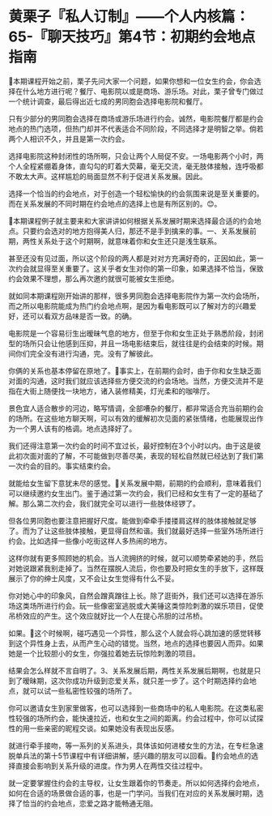 # 黄栗子『私人订制』——个人内核篇：65-『聊天技巧』第4节：初期约会地点指南

🎼本期课程开始之前，栗子先问大家一个问题，如果你想和一位女生约会，你会选择在什么地方进行呢？餐厅、电影院以或是商场、游乐场。对此，栗子曾专门做过一个统计调查，最后得出近七成的男同胞会选择电影院和餐厅。

只有少部分的男同胞会选择在商场或游乐场进行约会。诚然，电影院餐厅都是约会地点的热门选项，但热门却并不代表适合不同阶段，不同选择才是明智之举。倘若两个人相识不久，并且是第一次约会。

选择电影院这种封闭性的场所啊，只会让两个人局促不安。一场电影两个小时，两个人全程紧绷着身体，直勾勾的盯着大荧幕，毫无交流，毫无肢体接触，连呼吸都不敢太大声。这样尴尬的局面显然不利于促进关系发展。因此。

选择一个恰当的约会地点，对于创造一个轻松愉快的约会氛围来说是至关重要的。而在关系发展的不同时期在约会地点的选择上也是有所区别的。😊。

🎼本期课程例子就主要来和大家讲讲如何根据关系发展时期来选择最合适的约会地点。只要约会选对的地方抱得美人归，那还不是手到擒来的事。一、关系发展前期，两性关系处于这个时期啊，就意味着你和女生还只是浅生联系。

甚至还没有见过面，所以这个阶段的两人都是对对方充满好奇的，正因如此，第一次约会就显得至关重要了。这关乎者女生对你的第一印象，如果选择不恰当，保致约会效果不理想，那么再次邀约就很可能被女生拒绝。

就如同本期课程刚开始讲的那样，很多男同胞会选择电影院作为第一次约会场所，而之所以电影院能成为热门约会地点啊，是因为看电影既可以了解对方的兴趣爱好，还可以看双方品味是否一致。的确。

电影院是一个容易衍生出暧昧气息的地方，但至于你和女生正处于熟悉阶段，封闭型的场所只会让他感到压抑，并且一场电影结束后，就往往是约会结束的时候。期间你们完全没有进行沟通，完。没有了解彼此。

你俩的关系也基本停留在原地了。🎼事实上，在前期约会时，由于你和女生缺乏面对面的沟通，这时我们就应该选择些方便交流的约会场地。当然，方便交流并不是指在大街上随便找一块地方，诸入装修精美，灯光柔和的咖啡厅。

景色宜人适合散步的河边，略写情调，全部嘈杂的餐厅，都非常适合充当前期约会的场所。在这些地方聊天啊，可以有效的缓解初次见面的紧张情绪，也能展现出作为一个男人该有的格调。地点选择好了。

我们还得注意第一次约会的时间不宜过长，最好控制在3个小时以内。由于这是彼此初次面对面的了解，不可能做到尽善尽美，表现的轻松自然就已经达到了我们第一次约会的目的。事实结束约会。

就能给女生留下意犹未尽的感觉。🎼关系发展中期，前期的约会顺利，意味着我们可以继续邀约女生出门。鉴于通过第一次约会，我们已经和女生有了一定的基础了解。那么第二次约会，我们就完全可以进行一些肢体经锣了。

但各位男同胞也要注意把握好尺度。能做到牵牵手搂搂肩这样的肢体接触就足够了。而为了让这些肢体接触，更显得自然和谐。我们就最好选择一些室外场所进行约会。比如选择一些像小吃街这样人多热闹的地方。

这样你就有更多照顾她的机会。当人流拥挤的时候，就可以顺势牵紧她的手，然后对她说跟紧我别走掉了。当然在摆脱人流后，你也要及时把女生的手放下，这样既展示了你的绅士风度，又不会让女生觉得有什么不妥。

你对她心中的印象风，自然会蹭真蹭往上长。除了逛街外，我们还可以选择在游乐场这类场所进行约会。玩一些像密室逃脱或大美锤这类惊险刺激的娱乐项目，促使吊桥效应的产生。这个效应就好比一个人在提心吊胆的过吊桥。

如果。🎼这个时候啊，碰巧遇见一个异性，那么这个人就会将心跳加速的感觉转移到这个异性身上去，从而产生心动的错觉。当然，地点的选择也要因人而异。如果她是一个比较胆小的女生，你强拉着她去玩惊险刺激的项目。

结果会怎么样就不言自明了。3、关系发展后期，两性关系发展后期啊，也就是只到了暧昧期，这次你成功升级到恋爱关系，就只差一步了。这个时期选择约会地点，就可以试一些私密性较强的场所了。

你可以邀请女生到家里做客，也可以选择到一些商场中的私人电影院。在这类私密性较强的场所约会，能快速拉近，也和女生之间的距离。约会过程中，你可以试探性的用一些亲密的昵程交谈。如果她没有表现出反感。

就进行牵手接吻，等一系列的关系进头，具体该如何进楼女生的方法，在专栏急速脱单兵法的第十5节课程中有详细讲解，感兴趣的朋友可以回看。🎼约会地点的选择直接会影响到关系升级的进度。作为男人在两性交往过程中。

就一定要掌握住约会的主导权，让女生跟着你的节奏走。所以如何选择约会地点，如何在合适的场景做合适的事，也是一门学问。当我们在对应的关系发展时期，选择了恰当的约会地点，恋爱之路才能畅通无阻。

